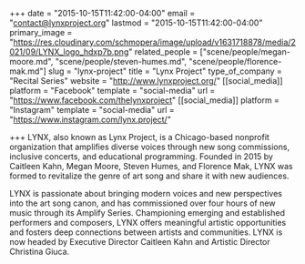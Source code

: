 +++
date = "2015-10-15T11:42:00-04:00"
email = "contact@lynxproject.org"
lastmod = "2015-10-15T11:42:00-04:00"
primary_image = "https://res.cloudinary.com/schmopera/image/upload/v1631718878/media/2021/09/LYNX_logo_hdxp7b.png"
related_people = ["scene/people/megan-moore.md", "scene/people/steven-humes.md", "scene/people/florence-mak.md"]
slug = "lynx-project"
title = "Lynx Project"
type_of_company = "Recital Series"
website = "http://www.lynxproject.org/"
[[social_media]]
platform = "Facebook"
template = "social-media"
url = "https://www.facebook.com/thelynxproject"
[[social_media]]
platform = "Instagram"
template = "social-media"
url = "https://www.instagram.com/lynx.project/"

+++
LYNX, also known as Lynx Project, is a Chicago-based nonprofit organization that amplifies diverse voices through new song commissions, inclusive concerts, and educational programming. Founded in 2015 by Caitleen Kahn, Megan Moore, Steven Humes, and Florence Mak, LYNX was formed to revitalize the genre of art song and share it with new audiences.

LYNX is passionate about bringing modern voices and new perspectives into the art song canon, and has commissioned over four hours of new music through its Amplify Series. Championing emerging and established performers and composers, LYNX offers meaningful artistic opportunities and fosters deep connections between artists and communities. LYNX is now headed by Executive Director Caitleen Kahn and Artistic Director Christina Giuca.